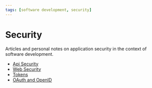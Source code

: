 ```yaml
---
tags: [software development, security]
---
```

# Security

Articles and personal notes on application security in the context of software development.

* [Api Security](api-security.md)
* [Web Security](web-security.md)
* [Tokens](tokens.md)
* [OAuth and OpenID](oauth-openid.md)
